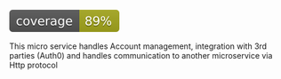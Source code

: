 ![Coverage](scripts/coverage.svg)

This micro service handles Account management, integration with 3rd parties (Auth0) and handles communication to another microservice via Http protocol
